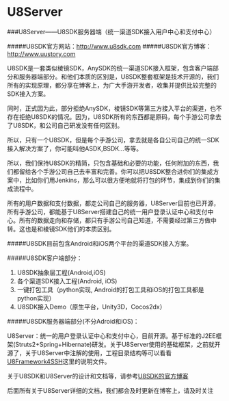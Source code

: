 # U8Server
###U8Server——U8SDK服务器端（统一渠道SDK接入用户中心和支付中心）

#####U8SDK官方网站：http://www.u8sdk.com
#####U8SDK官方博客：http://www.uustory.com

U8SDK是一套类似棱镜SDK，AnySDK的统一渠道SDK接入框架，包含客户端部分和服务器端部分。和他们本质的区别是，U8SDK整套框架是技术开源的，我们所有的实现原理，都分享在博客上，为广大手游开发者，收集并提供比较完整的SDK接入方案。

同时，正式因为此，部分拒绝AnySDK，棱镜SDK等第三方接入平台的渠道，也不存在拒绝U8SDK的情况。因为，U8SDK所有的东西都是原码，每个手游公司拿去了U8SDK，和公司自己研发没有任何区别。

所以，只有一个U8SDK，但是每个手游公司，拿去就是各自公司自己的统一SDK接入解决方案了，你可能叫他ASDK,BSDK...等等。

所以，我们保持U8SDK的精简，只包含基础和必要的功能，任何附加的东西，我们都留给各个手游公司自己去丰富和完善。你可以把U8SDK整合进你们的集成方案中，比如你们用Jenkins，那么可以很方便地就将打包的环节，集成到你们的集成流程中。

所有的用户数据和支付数据，都走公司自己的服务器，U8Server目前也已开源，所有手游公司，都能基于U8Server搭建自己的统一用户登录认证中心和支付中心。所有的数据走向和存储，都只有手游公司自己知道，不需要经过第三方做中转。这也是和棱镜SDK他们的本质区别。

#####U8SDK目前包含Android和iOS两个平台的渠道SDK接入方案。

#####U8SDK客户端部分：

1. U8SDK抽象层工程(Android,iOS)
2. 各个渠道SDK接入工程(Android, iOS)
3. 一键打包工具（python实现, Android的打包工具和iOS的打包工具都是python实现）
4. U8SDK接入Demo（原生平台，Unity3D，Cocos2dx）

#####U8SDK服务器端部分(不分Adroid和iOS)：

U8Server：统一的用户登录认证中心和支付中心，目前开源。基于标准的J2EE框架(Struts2+Spring+Hibernate)研发。关于U8Server使用的基础框架，之前就开源了，关于U8Server中注解的使用，工程目录结构等可以看看[U8Framework4SSH](https://github.com/u8-xiaohei/U8Framework4SSH)这里的说明文件。

关于U8SDK和U8Server的设计和文档等，请参考[U8SDK的官方博客](http://www.uustory.com)

后面所有关于U8Server详细的文档，我们都会及时更新在博客上，请及时关注

